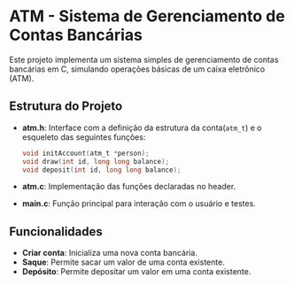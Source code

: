 # ATM - Sistema de Gerenciamento de Contas Bancárias

Este projeto implementa um sistema simples de gerenciamento de contas bancárias em C, simulando operações básicas de um caixa eletrônico (ATM).

## Estrutura do Projeto

- **atm.h**: Interface com a definição da estrutura da conta(`atm_t`) e o esqueleto das seguintes funções:
    ```c
    void initAccount(atm_t *person);
    void draw(int id, long long balance);
    void deposit(int id, long long balance);
    ```

- **atm.c**: Implementação das funções declaradas no header.

- **main.c**: Função principal para interação com o usuário e testes.

## Funcionalidades

- **Criar conta**: Inicializa uma nova conta bancária.
- **Saque**: Permite sacar um valor de uma conta existente.
- **Depósito**: Permite depositar um valor em uma conta existente.